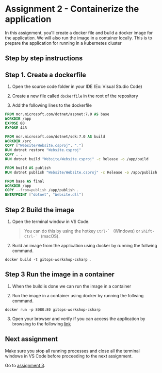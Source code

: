 # Assignment 2 - Containerize the application

In this assignment, you'll create a docker file and build a docker image for the application.
We will also run the image in a container locally.
This is to prepare the application for running in a kubernetes cluster

## Step by step instructions

## Step 1. Create a dockerfile
1. Open the source code folder in your IDE (Ex: Visual Studio Code)

2. Create a new file called `dockerfile` in the root of the repository

3. Add the following lines to the dockerfile
```dockerfile
FROM mcr.microsoft.com/dotnet/aspnet:7.0 AS base
WORKDIR /app
EXPOSE 80
EXPOSE 443

FROM mcr.microsoft.com/dotnet/sdk:7.0 AS build
WORKDIR /src
COPY ["Website/Website.csproj", "."]
RUN dotnet restore "Website.csproj"
COPY . .
RUN dotnet build "Website/Website.csproj" -c Release -o /app/build

FROM build AS publish
RUN dotnet publish "Website/Website.csproj" -c Release -o /app/publish

FROM base AS final
WORKDIR /app
COPY --from=publish /app/publish .
ENTRYPOINT ["dotnet", "Website.dll"]
```

## Step 2 Build the image
1. Open the terminal window in VS Code.

   > You can do this by using the hotkey ``Ctrl-` `` (Windows) or ``Shift-Ctrl-` `` (macOS).

2. Build an image from the application using docker by running the follwing command.
```console
docker build -t gitops-workshop-csharp .
```

## Step 3 Run the image in a container
1. When the build is done we can run the image in a container

2. Run the image in a container using docker by running the follwing command.
```console
docker run -p 8080:80 gitops-workshop-csharp
```

3. Open your browser and verify if you can access the application by browsing to the following [link](http://localhost:8080/)


## Next assignment

Make sure you stop all running processes and close all the terminal windows in VS Code before proceeding to the next 
assignment.

Go to [assignment 3](../Assignment03/README.md).